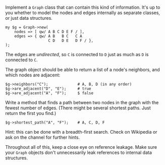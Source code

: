 Implement a `Graph` class that can contain this kind of information. It's up
to you whether to model the nodes and edges internally as separate classes, or
just data structures.

    my $g = Graph->new(
        nodes => [ qw/ A B C D E F / ],
        edges => { qw/ A B   B C   C A
                       C D   D E   D F / },
    );

The edges are *undirected*, so `C` is connected to `D` just as much as `D` is
connected to `C`.

The graph object should be able to return a list of a node's neighbors, and
which nodes are adjacent:

    $g->neighbors("C");             # A, B, D (in any order)
    $g->are_adjacent("D", "E");     # true
    $g->are_adjacent("A", "F");     $ false

Write a method that finds a path between two nodes in the graph with the fewest
number of edges. (There might be several shortest paths. Just return the first
you find.)

    $g->shortest_path("A", "F");    # A, C, D, F

Hint: this can be done with a breadth-first search. Check on Wikipedia or ask
on the channel for further hints.

Throughout all of this, keep a close eye on reference leakage. Make sure your
`Graph` objects don't unnecessarily leak references to internal data
structures.
